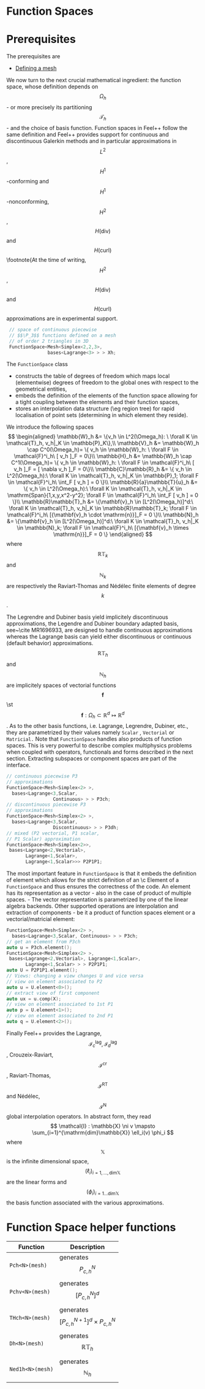 Function Spaces
===============
<!-- toc -->

# Prerequisites

The prerequisites are
* [Defining a mesh](mesh.md)

We now turn to the next crucial mathematical ingredient: the function
space, whose definition depends on $$\Omega_h$$ - or more precisely
its partitioning $$\mathcal{T}_h$$ - and the choice of basis
function. Function spaces in Feel++ follow the same definition and
Feel++ provides support for continuous and discontinuous Galerkin
methods and in particular approximations in $$L^2$$,
$$H^1$$-conforming and $$H^1$$-nonconforming, $$H^2$$,
$$H(\mathrm{div})$$ and $$H(\mathrm{curl})$$\footnote{At the time of
writing, $$H^2$$, $$H(\mathrm{div})$$ and $$H(\mathrm{curl})$$
approximations are in experimental support.


```cpp
 // space of continuous piecewise
 // $$\P_3$$ functions defined on a mesh
 // of order 2 triangles in 3D
 FunctionSpace<Mesh<Simplex<2,2,3>,
               bases<Lagrange<3> > > Xh;
```


The `FunctionSpace`  class

 -  constructs the table of degrees of freedom which maps local (elementwise) degrees of
  freedom to the global ones with respect to the geometrical entities,
 -  embeds the definition of the elements of the function space allowing for a
  tight coupling between the elements and their function spaces,
 -  stores an interpolation data structure (\eg region tree) for rapid
  localisation of point sets (determining in which element they reside).


We introduce the following spaces
$$
\begin{aligned}
    \mathbb{W}_h &= \{v_h \in L^2(\Omega_h): \ \forall K \in \mathcal{T}_h, v_h|_K    \in \mathbb{P}_K\},\\
    \mathbb{V}_h &= \mathbb{W}_h \cap C^0(\Omega_h)= \{ v_h \in \mathbb{W}_h: \ \forall F \in    \mathcal{F}^i_h\ [ v_h ]_F = 0\}\\
    \mathbb{H}_h &= \mathbb{W}_h \cap C^1(\Omega_h)= \{ v_h \in \mathbb{W}_h: \ \forall F \in    \mathcal{F}^i_h\ [ v_h ]_F = [ \nabla v_h ]_F = 0\}\\
    \mathbb{C}\mathbb{R}_h &= \{ v_h \in L^2(\Omega_h):\ \forall K \in \mathcal{T}_h, v_h|_K \in    \mathbb{P}_1; \forall F \in \mathcal{F}^i_h\ \int_F [ v_h ] = 0 \}\\
    \mathbb{R}{a}\mathbb{T}{u}_h &= \{ v_h \in L^2(\Omega_h):\ \forall K \in \mathcal{T}_h, v_h|_K \in    \mathrm{Span}{1,x,y,x^2-y^2}; \forall F \in \mathcal{F}^i_h\ \int_F [ v_h ] = 0 \}\\
    \mathbb{R}\mathbb{T}_h &= \{\mathbf{v}_h \in [L^2(\Omega_h)]^d:\ \forall K \in \mathcal{T}_h, v_h|_K \in    \mathbb{R}\mathbb{T}_k; \forall F \in \mathcal{F}^i_h\ [{\mathbf{v}_h \cdot \mathrm{n}}]_F = 0 \}\\
    \mathbb{N}_h &= \{\mathbf{v}_h \in [L^2(\Omega_h)]^d:\ \forall K \in \mathcal{T}_h, v_h|_K \in    \mathbb{N}_k; \forall F \in \mathcal{F}^i_h\ [{\mathbf{v}_h \times \mathrm{n}}]_F = 0 \}
  \end{aligned}
$$
where $$\mathbb{R}\mathbb{T}_k$$ and $$\mathbb{N}_k$$ are respectively the Raviart-Thomas and N&eacute;d&eacute;lec finite
elements of degree $$k$$.

The Legrendre and Dubiner basis yield implicitely discontinuous
approximations, the Legendre and Dubiner boundary adapted basis,
see~\cite MR1696933, are designed to handle continuous approximations
whereas the Lagrange basis can yield either discontinuous or continuous
(default behavior) approximations.  $$\mathbb{R}\mathbb{T}_h$$ and $$\mathbb{N}_h$$ are implicitely spaces
of vectorial functions $$\mathbf{f}$$ \st $$\mathbf{f}: \Omega_h \subset \mathbb{R}^d \mapsto
\mathbb{R}^d$$. As to the other basis functions, i.e. Lagrange, Legrendre, Dubiner,
etc., they are parametrized by their values namely `Scalar`  ,
`Vectorial`  or `Matricial.`   Note that
`FunctionSpace`  handles also products of function spaces.  This is
very powerful to describe complex multiphysics problems when coupled with
operators, functionals and forms described in the next section. Extracting
subspaces or component spaces are part of the interface.

```cpp
// continuous piecewise P3
// approximations
FunctionSpace<Mesh<Simplex<2> >,
  bases<Lagrange<3,Scalar,
                 Continuous> > > P3ch;
// discontinuous piecewise P3
// approximations
FunctionSpace<Mesh<Simplex<2> >,
  bases<Lagrange<3,Scalar,
                 Discontinuous> > > P3dh;
// mixed (P2 vectorial, P1 scalar,
// P1 Scalar) approximation
FunctionSpace<Mesh<Simplex<2>>,
 bases<Lagrange<2,Vectorial>,
       Lagrange<1,Scalar>,
       Lagrange<1,Scalar>>> P2P1P1;
```

The most important feature in `FunctionSpace`  is that it embeds the
definition of element which allows for the strict definition of an \c
Element of a `FunctionSpace`  and thus ensures the correctness of the
code.  An element has its representation as a vector - also in the
case of product of multiple spaces. - The vector representation is
parametrized by one of the linear algebra backends. Other supported
operations are interpolation and extraction of components - be it a
product of function spaces element or a vectorial/matricial element:

```cpp
FunctionSpace<Mesh<Simplex<2> >,
  bases<Lagrange<3,Scalar, Continuous> > > P3ch;
// get an element from P3ch
auto u = P3ch.element();
FunctionSpace<Mesh<Simplex<2> >,
 bases<Lagrange<2,Vectorial>, Lagrange<1,Scalar>,
       Lagrange<1,Scalar> > > P2P1P1;
auto U = P2P1P1.element();
// Views: changing a view changes U and vice versa
// view on element associated to P2
auto u = U.element<0>();
// extract view of first component
auto ux = u.comp(X);
// view on element associated to 1st P1
auto p = U.element<1>();
// view on element associated to 2nd P1
auto q = U.element<2>();
```

Finally Feel++ provides the Lagrange, $$\mathcal{I}_c^{\mathrm{lag}}, \mathcal{I}_d^{\mathrm{lag}}$$, Crouzeix-Raviart, $$\mathcal{I}^{\mathrm{cr}}$$,
Raviart-Thomas, $$\mathcal{I}^{\mathrm{RT}}$$ and N&eacute;d&eacute;lec, $$\mathcal{I}^{\mathrm{N}}$$ global interpolation operators.
In abstract form, they read
$$
  \mathcal{I} : \mathbb{X} \ni v \mapsto \sum_{i=1}^{\mathrm{dim}\mathbb{X}} \ell_i(v) \phi_i
$$
where $$\mathbb{X}$$ is the infinite dimensional space, $$(\ell_i)_{i=1,...,\mathrm{dim}\mathbb{X}}$$ are
the linear forms and $$(\phi_i)_{i=1...\mathrm{dim}\mathbb{X}}$$ the basis function associated
with the various approximations.

# Function Space helper functions

Function         | Description
-----------------|------------------------------
`Pch<N>(mesh)`   | generates $$P^N_{c,h}$$
`Pchv<N>(mesh)`  | generates $$[P^N_{c,h}]^d$$
`THch<N>(mesh)`  | generates $$[P^{N+1}_{c,h}]^d \times P^N_{c,h}$$
`Dh<N>(mesh)`    | generates $$\mathbb{R}\mathbb{T}_h$$
`Ned1h<N>(mesh)` | generates $$\mathbb{N}_h$$
